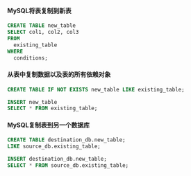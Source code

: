 #### MySQL将表复制到新表
```sql
CREATE TABLE new_table
SELECT col1, col2, col3
FROM
  existing_table
WHERE
  conditions;
```

#### 从表中复制数据以及表的所有依赖对象
```sql
CREATE TABLE IF NOT EXISTS new_table LIKE existing_table;

INSERT new_table
SELECT * FROM existing_table;
```

#### MySQL复制表到另一个数据库
```sql
CREATE TABLE destination_db.new_table;
LIKE source_db.existing_table;

INSERT destination_db.new_table;
SELECT * FROM source_db.existing_table;
```

